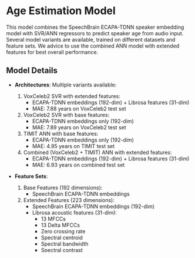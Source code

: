# Age Estimation Model

This model combines the SpeechBrain ECAPA-TDNN speaker embedding model with SVR/ANN regressors to predict speaker age from audio input. Several model variants are available, trained on different datasets and feature sets.
We advice to use the combined ANN model with extended features for best overall performance.

## Model Details
- **Architectures**: Multiple variants available:
  1. VoxCeleb2 SVR with extended features:
     - ECAPA-TDNN embeddings (192-dim) + Librosa features (31-dim)
     - MAE: 7.88 years on VoxCeleb2 test set
  2. VoxCeleb2 SVR with base features:
     - ECAPA-TDNN embeddings only (192-dim)
     - MAE: 7.89 years on VoxCeleb2 test set
  3. TIMIT ANN with base features:
     - ECAPA-TDNN embeddings only (192-dim)
     - MAE: 4.95 years on TIMIT test set
  4. Combined (VoxCeleb2 + TIMIT) ANN with extended features:
     - ECAPA-TDNN embeddings (192-dim) + Librosa features (31-dim)
     - MAE: 6.93 years on combined test set

- **Feature Sets**:
  1. Base Features (192 dimensions):
     - SpeechBrain ECAPA-TDNN embeddings
  2. Extended Features (223 dimensions):
     - SpeechBrain ECAPA-TDNN embeddings (192-dim)
     - Librosa acoustic features (31-dim):
       - 13 MFCCs
       - 13 Delta MFCCs
       - Zero crossing rate
       - Spectral centroid
       - Spectral bandwidth
       - Spectral contrast
       - Spectral flatness

- **Training Data**:
  - VoxCeleb2 dataset: Celebrity voices from YouTube interviews
  - TIMIT dataset: High-quality studio recordings
  - Combined dataset: Mixture of VoxCeleb2 and TIMIT
  - The age data was taken from VOXCELEB ENRICHMENT FOR AGE AND GENDER RECOGNITION [dataset](https://github.com/hechmik/voxceleb_enrichment_age_gender)

- **Audio Processing**:
  - Input format: Any audio file format supported by soundfile
  - Automatically converted to: 16kHz, mono, single channel
  - Voice activity detection applied to extract primary voiced segments

## Installation

You can install the package directly from GitHub:

```bash
# Combined ANN model with extended features, suitable for all other models
pip install git+https://github.com/griko/voice-age-regression.git#egg=voice-age-regressor[full]  # MAE 6.93 years on the combined VoxCeleb2 + TIMIT test set
# OR install a specific model variant
pip install git+https://github.com/griko/voice-age-regression.git#egg=voice-age-regressor[svr-ecapa-voxceleb2]  # VoxCeleb2 SVR with base features, MAE 7.89 years
pip install git+https://github.com/griko/voice-age-regression.git#egg=voice-age-regressor[svr-ecapa-librosa-voxceleb2]  # VoxCeleb2 SVR with extended features, MAE 7.88 years
pip install git+https://github.com/griko/voice-age-regression.git#egg=voice-age-regressor[ann-ecapa-timit]  # TIMIT ANN with base features, MAE 4.95 years
```

## Usage

```python
from voice_age_regression import AgeRegressionPipeline

# Load one of the available models:
# 1. VoxCeleb2 SVR with extended features
regressor = AgeRegressionPipeline.from_pretrained(
    "griko/age_reg_svr_ecapa_librosa_voxceleb2"
)

# 2. VoxCeleb2 SVR with base features
regressor = AgeRegressionPipeline.from_pretrained(
    "griko/age_reg_svr_ecapa_voxceleb2"
)

# 3. TIMIT ANN with base features
regressor = AgeRegressionPipeline.from_pretrained(
    "griko/age_reg_ann_ecapa_timit"
)

# 4. Combined ANN with extended features
regressor = AgeRegressionPipeline.from_pretrained(
    "griko/age_reg_ann_ecapa_librosa_combined"
)

# Single file prediction
result = regressor("path/to/audio.wav")
print(f"Predicted age: {result[0]:.1f} years")

# Batch prediction
results = regressor(["audio1.wav", "audio2.wav"])
print(f"Predicted ages: {[f'{age:.1f}' for age in results]} years")
```

## Limitations
- Performance may vary on:
  - Different audio qualities and recording conditions
  - Multiple simultaneous speakers

## Citation
If you use this model in your research, please cite:
```bibtex
TBD
```

## License
This project is licensed under the Apache 2.0 License - see the [LICENSE](LICENSE) file for details.

## Acknowledgments
- VoxCeleb2 dataset for providing training data
- SpeechBrain team for their excellent speech processing toolkit
